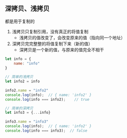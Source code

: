 ## 深拷贝、浅拷贝

都是用于复制的

1. 浅拷贝只复制引用，没有真正的将值复制
	- 浅拷贝的值改变了，会改变原来的值（指向同一个地址）
2. 深拷贝完完整整的将值复制下来（新的值）
	- 深拷贝是一个新的值，与原来的值完全不相干


```js
let info = {
	name: "info"
}
  
// 简单的浅拷贝
let info2 = info
  
info2.name = "info2"
console.log(info);  // { name: 'info2' }
console.log(info === info2);    // true

// 简单的深拷贝
let info3 = {...info}
  
info3.name = "info3" 
console.log(info);  // { name: 'info2' }
console.log(info === info3);  // false
```


